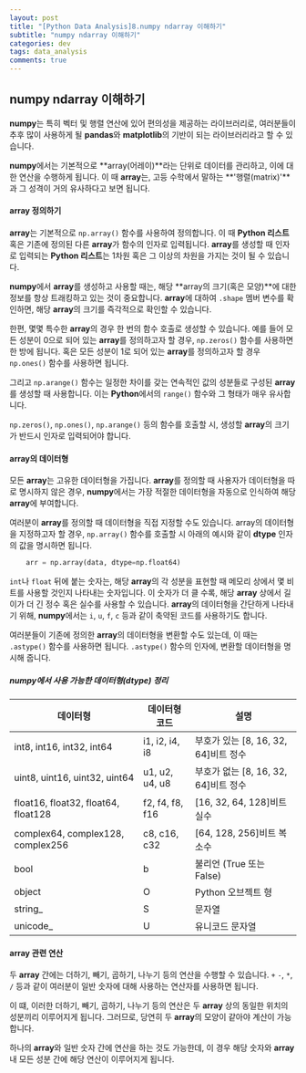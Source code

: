 ```yaml
---
layout: post
title: "[Python Data Analysis]8.numpy ndarray 이해하기"
subtitle: "numpy ndarray 이해하기"
categories: dev
tags: data_analysis
comments: true
---
```


## numpy ndarray 이해하기

**numpy**는 특히 벡터 및 행렬 연산에 있어 편의성을 제공하는 라이브러리로, 여러분들이 추후 많이 사용하게 될 **pandas**와 **matplotlib**의 기반이 되는 라이브러리라고 할 수 있습니다.


**numpy**에서는 기본적으로 **array(어레이)**라는 단위로 데이터를 관리하고, 이에 대한 연산을 수행하게 됩니다. 이 때 **array**는, 고등 수학에서 말하는 **'행렬(matrix)'**과 그 성격이 거의 유사하다고 보면 됩니다.


#### array 정의하기

**array**는 기본적으로 `np.array()` 함수를 사용하여 정의합니다. 이 때 **Python 리스트** 혹은 기존에 정의된 다른 **array**가 함수의 인자로 입력됩니다. **array**를 생성할 때 인자로 입력되는 **Python 리스트**는 1차원 혹은 그 이상의 차원을 가지는 것이 될 수 있습니다.


**numpy**에서 **array**를 생성하고 사용할 때는, 해당 **array의 크기(혹은 모양)**에 대한 정보를 항상 트래킹하고 있는 것이 중요합니다. **array**에 대하여 `.shape` 멤버 변수를 확인하면, 해당 **array**의 크기를 즉각적으로 확인할 수 있습니다.


한편, 몇몇 특수한 **array**의 경우 한 번의 함수 호출로 생성할 수 있습니다. 예를 들어 모든 성분이 0으로 되어 있는 **array**를 정의하고자 할 경우, `np.zeros()` 함수를 사용하면 한 방에 됩니다. 혹은 모든 성분이 1로 되어 있는 **array**를 정의하고자 할 경우 `np.ones()` 함수를 사용하면 됩니다.


그리고 `np.arange()` 함수는 일정한 차이를 갖는 연속적인 값의 성분들로 구성된 **array**를 생성할 때 사용합니다. 이는 **Python**에서의 `range()` 함수와 그 형태가 매우 유사합니다.


`np.zeros()`, `np.ones()`, `np.arange()` 등의 함수를 호출할 시, 생성할 **array**의 크기가 반드시 인자로 입력되어야 합니다.


#### array의 데이터형

모든 **array**는 고유한 데이터형을 가집니다. **array**를 정의할 때 사용자가 데이터형을 따로 명시하지 않은 경우, **numpy**에서는 가장 적절한 데이터형을 자동으로 인식하여 해당 **array**에 부여합니다.


여러분이 **array**를 정의할 때 데이터형을 직접 지정할 수도 있습니다. array의 데이터형을 지정하고자 할 경우, `np.array()` 함수를 호출할 시 아래의 예시와 같이 **dtype** 인자의 값을 명시하면 됩니다.

```python
    arr = np.array(data, dtype=np.float64)
```
`int`나 `float` 뒤에 붙는 숫자는, 해당 **array**의 각 성분을 표현할 때 메모리 상에서 몇 비트를 사용할 것인지 나타내는 숫자입니다. 이 숫자가 더 클 수록, 해당 **array** 상에서 길이가 더 긴 정수 혹은 실수를 사용할 수 있습니다. **array**의 데이터형을 간단하게 나타내기 위해, **numpy**에서는 `i`, `u`, `f`, `c` 등과 같이 축약된 코드를 사용하기도 합니다.


여러분들이 기존에 정의한 **array**의 데이터형을 변환할 수도 있는데, 이 때는 `.astype()` 함수를 사용하면 됩니다. `.astype()` 함수의 인자에, 변환할 데이터형을 명시해 줍니다.


##### numpy에서 사용 가능한 데이터형(dtype) 정리
| 데이터형                            | 데이터형 코드   | 설명                                 |
| ----------------------------------- | --------------- | -----------------------------------|
| int8, int16, int32, int64           | i1, i2, i4, i8  | 부호가 있는 [8, 16, 32, 64]비트 정수 |
| uint8, uint16, uint32, uint64       | u1, u2, u4, u8  | 부호가 없는 [8, 16, 32, 64]비트 정수 |
| float16, float32, float64, float128 | f2, f4, f8, f16 | [16, 32, 64, 128]비트 실수           |
| complex64, complex128, complex256   | c8, c16, c32    | [64, 128, 256]비트 복소수            |
| bool                                | b               | 불리언 (True 또는 False)             |
| object                              | O               | Python 오브젝트 형                   |
| string_                             | S               | 문자열                               |
| unicode_                            | U               | 유니코드 문자열                      |

#### array 관련 연산

두 **array** 간에는 더하기, 빼기, 곱하기, 나누기 등의 연산을 수행할 수 있습니다. `+` `-`, `*`, `/` 등과 같이 여러분이 일반 숫자에 대해 사용하는 연산자를 사용하면 됩니다.

이 떄, 이러한 더하기, 빼기, 곱하기, 나누기 등의 연산은 두 **array** 상의 동일한 위치의 성분끼리 이루어지게 됩니다. 그러므로, 당연히 두 **array**의 모양이 같아야 계산이 가능합니다.

하나의 **array**와 일반 숫자 간에 연산을 하는 것도 가능한데, 이 경우 해당 숫자와 **array** 내 모든 성분 간에 해당 연산이 이루어지게 됩니다.